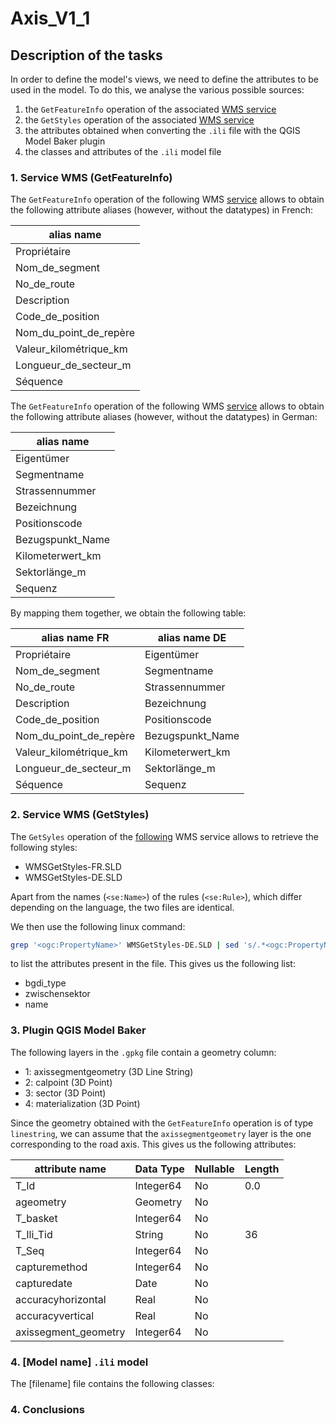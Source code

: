 # Axis_V1_1

## Description of the tasks

In order to define the model's views, we need to define the attributes to be used in the model. To do this, we analyse the various possible sources:

1. the `GetFeatureInfo` operation of the associated [WMS service]()
2. the `GetStyles` operation of the associated [WMS service]()
3. the attributes obtained when converting the `.ili` file with the QGIS Model Baker plugin
4. the classes and attributes of the `.ili` model file

### 1. Service WMS (GetFeatureInfo)

The `GetFeatureInfo` operation of the following WMS [service](https://wms.geo.admin.ch/?SERVICE=WMS&VERSION=1.3.0&REQUEST=GetFeatureInfo&LAYERS=ch.astra.nationalstrassenachsen&QUERY_LAYERS=ch.astra.nationalstrassenachsen&CRS=EPSG:2056&BBOX=2531423.89,1155079.22,2532223.89,1155679.22&FEATURE_COUNT=1&HEIGHT=2&WIDTH=2&FORMAT=image/png&INFO_FORMAT=text/plain&I=1&J=1&lang=fr)  allows to obtain the following attribute aliases (however, without the datatypes) in French:

| alias name              |
|-------------------------|
| Propriétaire            |
| Nom_de_segment          |
| No_de_route             |
| Description             |
| Code_de_position        |
| Nom_du_point_de_repère  |
| Valeur_kilométrique_km  |
| Longueur_de_secteur_m   |
| Séquence                |

The `GetFeatureInfo` operation of the following WMS [service](https://wms.geo.admin.ch/?SERVICE=WMS&VERSION=1.3.0&REQUEST=GetFeatureInfo&LAYERS=ch.astra.nationalstrassenachsen&QUERY_LAYERS=ch.astra.nationalstrassenachsen&CRS=EPSG:2056&BBOX=2531423.89,1155079.22,2532223.89,1155679.22&FEATURE_COUNT=1&HEIGHT=2&WIDTH=2&FORMAT=image/png&INFO_FORMAT=text/plain&I=1&J=1)  allows to obtain the following attribute aliases (however, without the datatypes) in German:

| alias name              |
|-------------------------|
| Eigentümer              |
| Segmentname             |
| Strassennummer          |
| Bezeichnung             |
| Positionscode           |
| Bezugspunkt_Name        |
| Kilometerwert_km        |
| Sektorlänge_m           |
| Sequenz                 |

By mapping them together, we obtain the following table:

| alias name FR         | alias name DE   |
|-----------------------|-----------------|
| Propriétaire          | Eigentümer      |
| Nom_de_segment        | Segmentname     |
| No_de_route           | Strassennummer  |
| Description           | Bezeichnung     |
| Code_de_position      | Positionscode   |
| Nom_du_point_de_repère| Bezugspunkt_Name|
| Valeur_kilométrique_km| Kilometerwert_km|
| Longueur_de_secteur_m | Sektorlänge_m   |
| Séquence              | Sequenz         |

### 2. Service WMS (GetStyles)

The `GetSyles` operation of the [following](https://wms.geo.admin.ch/?REQUEST=GetStyles&LAYERS=ch.astra.baulinien-nationalstrassen&SERVICE=WMS&VERSION=1.3.0) WMS service allows to retrieve the following styles:

- WMSGetStyles-FR.SLD
- WMSGetStyles-DE.SLD

Apart from the names (`<se:Name>`) of the rules (`<se:Rule>`), which differ depending on the language, the two files are identical.

We then use the following linux command:

```bash
grep '<ogc:PropertyName>' WMSGetStyles-DE.SLD | sed 's/.*<ogc:PropertyName>\(.*\)<\/ogc:PropertyName>.*/\1/'
```
to list the attributes present in the file. This gives us the following list:

- bgdi_type
- zwischensektor
- name

### 3. Plugin QGIS Model Baker

The following layers in the `.gpkg` file contain a geometry column:

- 1: axissegmentgeometry (3D Line String)
- 2: calpoint (3D Point)
- 3: sector (3D Point)
- 4: materialization (3D Point)

Since the geometry obtained with the `GetFeatureInfo` operation is of type `linestring`, we can assume that the `axissegmentgeometry` layer is the one corresponding to the road axis. This gives us the following attributes:

| attribute name       | Data Type | Nullable | Length |
|----------------------|-----------|----------|--------|
| T_Id                 | Integer64 | No       | 0.0    |
| ageometry            | Geometry  | No       |        |
| T_basket             | Integer64 | No       |        |
| T_Ili_Tid            | String    | No       | 36     |
| T_Seq                | Integer64 | No       |        |
| capturemethod        | Integer64 | No       |        |
| capturedate          | Date      | No       |        |
| accuracyhorizontal   | Real      | No       |        |
| accuracyvertical     | Real      | No       |        |
| axissegment_geometry | Integer64 | No       |        |

### 4. [Model name] `.ili` model

The [filename] file contains the following classes:

### 4. Conclusions
